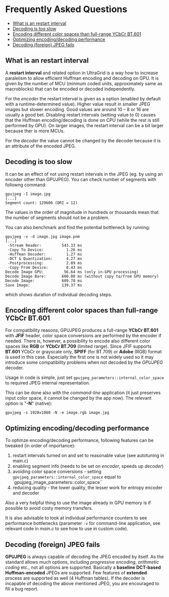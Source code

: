 # Frequently Asked Questions

- [What is an restart interval](#what-is-an-restart-interval)
- [Decoding is too slow](#decoding-is-too-slow)
- [Encoding different color spaces than full-range YCbCr BT.601](#encoding-different-color-spaces-than-full-range-ycbcr-bt601)
- [Optimizing encoding/decoding performance](#optimizing-encodingdecoding-performance)
- [Decoding (foreign) JPEG fails](#decoding-foreign-jpeg-fails)

## What is an restart interval
A **restart interval** and related option in UltraGrid is a way how to
increase paralelism to allow efficient Huffman encoding and decoding on GPU.
It is given by the number of MCU (minmum coded units, approximately same as
macroblocks) that can be encoded or decoded independently.

For the _encoder_ the restart interval is given as a option (enabled by default
with a runtime-determined value). Higher value result in smaller JPEG images
but slower encoding. Good values are around 10 – 8 or 16 are usually a good
bet. Disabling restart intervals (setting value to 0) causes that the Huffman
encoding/decoding is done on CPU (while the rest is still performed by GPU). On
larger images, the restart interval can be a bit larger because ther is more
MCUs.

For the _decoder_ the value cannot be changed by the decoder because it is an
attribute of the encoded JPEG.

## Decoding is too slow
It can be an effect of not using restart intervals in the JPEG (eg. by using
an encoder other than GPUJPEG). You can check number of segments with followng
command:

    gpujpeg -I image.jpg
    [...]
    Segment count: 129600 (DRI = 12)

The values in the order of magnitude in hundreds or thousands mean that the number
of segments should not be a problem.

You can also benchmark and find the potential bottleneck by running:

    gpujpeg -v -d image.jpg image.pnm
    [...]
     -Stream Reader:         543.33 ms
     -Copy To Device:          1.26 ms
     -Huffman Decoder:         1.27 ms
     -DCT & Quantization:      4.27 ms
     -Postprocessing:          2.89 ms
     -Copy From Device:        8.43 ms
    Decode Image GPU:         56.64 ms (only in-GPU processing)
    Decode Image Bare:       600.00 ms (without copy to/from GPU memory)
    Decode Image:            609.70 ms
    Save Image:              139.37 ms

which shows duration of individual decoding steps.

## Encoding different color spaces than full-range YCbCr BT.601
For compatibility reasons, GPUJPEG produces a full-range **YCbCr BT.601** with **JFIF**
header, color space conversions are performed by the encoder if needed. There is, however,
a possibility to encode also different color spaces like **RGB** or **YCbCr BT.709**
(limited range). Since JFIF supports **BT.601** YCbCr or grayscale only, **SPIFF** (for BT.709)
or **Adobe** (RGB) format is used in this case. Especially the first one is not widely used so
it may introduce some compatibility problems when not decoded by the _GPUJPEG_ decoder.

Usage in code is simple, just set `gpujpeg_parameters::internal_color_space` to required JPEG
internal representation.

This can be done also with the _command-line_ application (it just preserves input
color space, it cannot be changed by the app now). The relevant option is "**-N**"
(native):


    gpujpeg -s 1920x1080 -N -e image.rgb image.jpg

## Optimizing encoding/decoding performance
To optimze encoding/decoding performance, following features can be tweaked (in order of importance):

1. restart intervals turned on and set to reasonable value (see autotuning in main.c)
2. enabling segment info (needs to be set on _encoder_, speeds up _decoder_)
3. avoiding color space conversions - setting `gpujpeg_parameters::internal_color_space` equal to
   `gpujpeg_image_parameters::color_space``
4. reducing quality - the lower quality, the lesser work for entropy encoder and decoder

Also a very helpful thing to use the image already in GPU memory is if possible to avoid costy
memory transfers.

It is also advisable to look at individual performance counters to see performance bottlenecks
(parameter `-v` for command-line application, see relevant code in _main.c_ to see how to use
in custom code).

## Decoding (foreign) JPEG fails
**GPUJPEG** is always capable of decoding the JPEG encoded by itself. As the standard allows
much options, including _progressive encoding_, _arithmetic coding_ etc., not all options
are supported. Basically a **baseline** **DCT-based** **Huffman-encoded** JPEGs are supported.
Few features of **extended** process are supported as well (4 Huffman tables). If the decoder
is incapable of decoding the above mentioned JPEG, you are encouraged to fill a bug report.

